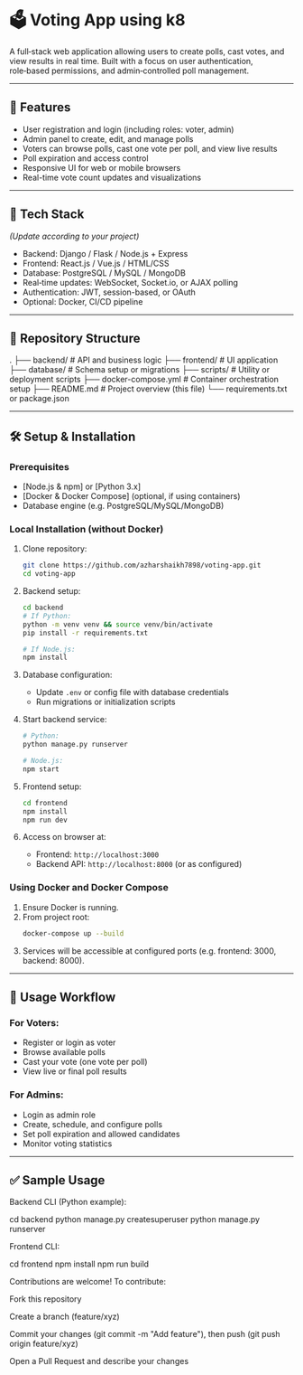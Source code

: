# 🗳️ Voting App using k8

A full‑stack web application allowing users to create polls, cast votes, and view results in real time. Built with a focus on user authentication, role‑based permissions, and admin‑controlled poll management.

---

## 🚀 Features

- User registration and login (including roles: voter, admin)
- Admin panel to create, edit, and manage polls
- Voters can browse polls, cast one vote per poll, and view live results
- Poll expiration and access control
- Responsive UI for web or mobile browsers
- Real-time vote count updates and visualizations

---

## 🧰 Tech Stack

*(Update according to your project)*

- Backend: Django / Flask / Node.js + Express  
- Frontend: React.js / Vue.js / HTML/CSS  
- Database: PostgreSQL / MySQL / MongoDB  
- Real‑time updates: WebSocket, Socket.io, or AJAX polling  
- Authentication: JWT, session-based, or OAuth  
- Optional: Docker, CI/CD pipeline

---

## 📂 Repository Structure

.
├── backend/ # API and business logic
├── frontend/ # UI application
├── database/ # Schema setup or migrations
├── scripts/ # Utility or deployment scripts
├── docker-compose.yml # Container orchestration setup
├── README.md # Project overview (this file)
└── requirements.txt or package.json



---

## 🛠️ Setup & Installation

### Prerequisites

- [Node.js & npm] or [Python 3.x]
- [Docker & Docker Compose] (optional, if using containers)
- Database engine (e.g. PostgreSQL/MySQL/MongoDB)

### Local Installation (without Docker)

1. Clone repository:
    ```bash
    git clone https://github.com/azharshaikh7898/voting-app.git
    cd voting-app
    ```

2. Backend setup:
    ```bash
    cd backend
    # If Python:
    python -m venv venv && source venv/bin/activate
    pip install -r requirements.txt

    # If Node.js:
    npm install
    ```

3. Database configuration:
    - Update `.env` or config file with database credentials
    - Run migrations or initialization scripts

4. Start backend service:
    ```bash
    # Python:
    python manage.py runserver

    # Node.js:
    npm start
    ```

5. Frontend setup:
    ```bash
    cd frontend
    npm install
    npm run dev
    ```

6. Access on browser at:
    - Frontend: `http://localhost:3000`
    - Backend API: `http://localhost:8000` (or as configured)

### Using Docker and Docker Compose

1. Ensure Docker is running.
2. From project root:
    ```bash
    docker-compose up --build
    ```
3. Services will be accessible at configured ports (e.g. frontend: 3000, backend: 8000).

---

## 🎯 Usage Workflow

### For Voters:
- Register or login as voter
- Browse available polls
- Cast your vote (one vote per poll)
- View live or final poll results

### For Admins:
- Login as admin role
- Create, schedule, and configure polls
- Set poll expiration and allowed candidates
- Monitor voting statistics

---

## ✅ Sample Usage

Backend CLI (Python example):

cd backend
python manage.py createsuperuser
python manage.py runserver

Frontend CLI:

cd frontend
npm install
npm run build


Contributions are welcome! To contribute:

Fork this repository

Create a branch (feature/xyz)

Commit your changes (git commit -m "Add feature"), then push (git push origin feature/xyz)

Open a Pull Request and describe your changes




